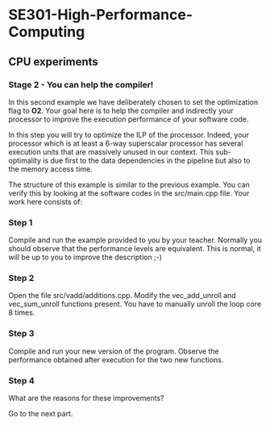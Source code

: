 # SE301-High-Performance-Computing
 
## CPU experiments

### Stage 2 - You can help the compiler!

In this second example we have deliberately chosen to set the optimization flag to **O2**. Your goal here is to help the compiler and indirectly your processor to improve the execution performance of your software code.

In this step you will try to optimize the ILP of the processor. Indeed, your processor which is at least a 6-way superscalar processor has several execution units that are massively unused in our context. This sub-optimality is due first to the data dependencies in the pipeline but also to the memory access time.

The structure of this example is similar to the previous example. You can verify this by looking at the software codes in the src/main.cpp file. Your work here consists of:

### Step 1

Compile and run the example provided to you by your teacher. Normally you should observe that the performance levels are equivalent. This is normal, it will be up to you to improve the description ;-)

### Step 2

Open the file src/vadd/additions.cpp. Modify the vec_add_unroll and vec_sum_unroll functions present. You have to manually unroll the loop core 8 times.

### Step 3

Compile and run your new version of the program. Observe the performance obtained after execution for the two new functions.

### Step 4

What are the reasons for these improvements?

Go to the next part.
